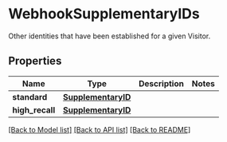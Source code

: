# WebhookSupplementaryIDs
Other identities that have been established for a given Visitor.


## Properties
Name | Type | Description | Notes
------------ | ------------- | ------------- | -------------
**standard** | [**SupplementaryID**](SupplementaryID.md) |  | 
**high_recall** | [**SupplementaryID**](SupplementaryID.md) |  | 

[[Back to Model list]](../README.md#documentation-for-models) [[Back to API list]](../README.md#documentation-for-api-endpoints) [[Back to README]](../README.md)

